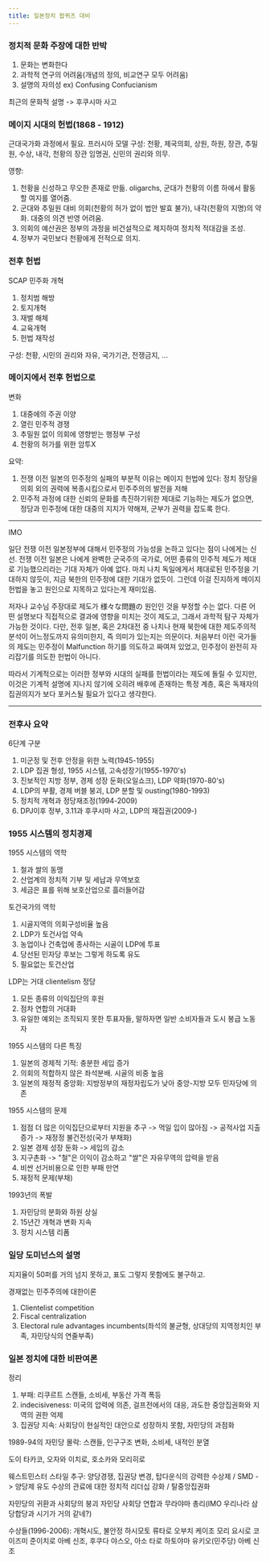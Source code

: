 ```yaml
---
title: 일본정치 팝퀴즈 대비
---
```


### 정치적 문화 주장에 대한 반박
1.  문화는 변화한다
2.  과학적 연구의 어려움(개념의 정의, 비교연구 모두 어려움)
3.  설명의 자의성
ex) Confusing Confucianism

최근의 문화적 설명 -> 후쿠시마 사고

### 메이지 시대의 헌법(1868 - 1912)
근대국가화 과정에서 필요.
프러시아 모델
구성: 천황, 제국의회, 상원, 하원, 장관, 추밀원, 수상, 내각, 천황의 장관 임명권, 신민의 권리와 의무.

영향:
1.   천황을 신성하고 무오한 존재로 만듦. oligarchs, 군대가 천황의 이름 하에서 활동할 여지를 열어줌.
2.   군대와 추밀원 대비 의회(천황의 허가 없이 법안 발효 불가), 내각(천황의 지명)의 약화. 대중의 의견 반영 어려움.
3.   의회의 예산권은 정부의 과정을 비건설적으로 제지하여 정치적 적대감을 조성.
4.   정부가 국민보다 천황에게 전적으로 의지.

### 전후 헌법
SCAP 민주화 개혁
1.   정치범 해방
2.   토지개혁
3.   재벌 해체
4.   교육개혁
5.   헌법 재작성

구성: 천황, 시민의 권리와 자유, 국가기관, 전쟁금지, ...

### 메이지에서 전후 헌법으로
변화
1.   대중에의 주권 이양
2.   열린 민주적 경쟁
3.   추밀원 없이 의회에 영향받는 행정부 구성
4.   천황의 허가를 위한 암투X

요약:
1.   전쟁 이전 일본의 민주정의 실패의 부분적 이유는 메이지 헌법에 있다: 정치 정당을 의회 외의 권력에 복종시킴으로서 민주주의의 발전을 저해
2.   민주적 과정에 대한 신뢰의 문화를 촉진하기위한 제대로 기능하는 제도가 없으면, 정당과 민주정에 대한 대중의 지지가 약해져, 군부가 권력을 잡도록 한다.

---
IMO

일단 전쟁 이전 일본정부에 대해서 민주정의 가능성을 논하고 있다는 점이 나에게는 신선. 전쟁 이전 일본은 나에게 완벽한 군국주의 국가로, 어떤 종류의 민주적 제도가 제대로 기능했으리라는 기대 자체가 아예 없다. 마치 나치 독일에게서 제대로된 민주정을 기대하지 않듯이, 지금 북한의 민주정에 대한 기대가 없듯이. 그런데 이걸 진지하게 메이지 헌법을 놓고 원인으로 지목하고 있다는게 재미있음.

저자나 교수님 주장대로 제도가 様々な問題の 원인인 것을 부정할 수는 없다. 다른 어떤 설명보다 직접적으로 결과에 영향을 미치는 것이 제도고, 그래서 과학적 탐구 자체가 가능한 것이다. 다만, 전후 일본, 혹은 2차대전 중 나치나 현재 북한에 대한 제도주의적 분석이 어느정도까지 유의미한지, 즉 의미가 있는지는 의문이다. 처음부터 이런 국가들의 제도는 민주정이 Malfunction 하기를 의도하고 짜여져 있었고, 민주정이 완전히 자리잡기를 의도한 헌법이 아니다.

따라서 기계적으로는 이러한 정부와 시대의 실패를 헌법이라는 제도에 돌릴 수 있지만, 이것은 기계적 설명에 지나지 않기에 오히려 배후에 존재하는 특정 계층, 혹은 독재자의 집권의지가 보다 포커스될 필요가 있다고 생각한다.

---

### 전후사 요약
6단계 구분
1.   미군정 및 전후 안정을 위한 노력(1945-1955)
2.   LDP 집권 형성, 1955 시스템, 고속성장기(1955-1970's)
3.   진보적인 지방 정부, 경제 성장 둔화(오일쇼크), LDP 약화(1970-80's)
4.   LDP의 부활, 경제 버블 붕괴, LDP 분할 및 ousting(1980-1993)
5.   정치적 개혁과 정당재조정(1994-2009)
6.   DPJ이후 정부, 3.11과 후쿠시마 사고, LDP의 재집권(2009-)

### 1955 시스템의 정치경제
1955 시스템의 역학
1.   철과 쌀의 동맹
2.   산업계의 정치적 기부 및 세납과 무역보호
3.   세금은 표를 위해 보호산업으로 흘러들어감

토건국가의 역학
1.   시골지역의 의회구성비율 높음
2.   LDP가 토건사업 약속
3.   농업이나 건축업에 종사하는 시골이 LDP에 투표
4.   당선된 민자당 후보는 그렇게 하도록 유도
5.   필요없는 토건산업

LDP는 거대 clientelism 정당
1.   모든 종류의 이익집단의 후원
2.   점차 연합의 거대화
3.   유일한 예외는 조직되지 못한 투표자들, 말하자면 일반 소비자들과 도시 봉급 노동자

1955 시스템의 다른 특징
1.   일본의 경제적 기적: 충분한 세입 증가
2.   의회의 적합하지 않은 좌석분배. 시골의 비중 높음
3.   일본의 재정적 중앙화: 지방정부의 재정자립도가 낮아 중앙-지방 모두 민자당에 의존

1955 시스템의 문제
1.   점점 더 많은 이익집단으로부터 지원을 추구 -> 먹일 입이 많아짐 -> 공적사업 지출 증가 -> 재정정 불건전성(국가 부채화)
2.   일본 경제 성장 둔화 -> 세입의 감소
3.   지구촌화 -> "철"은 이익이 감소하고 "쌀"은 자유무역의 압력을 받음
4.   비싼 선거비용으로 인한 부패 만연
5.   재정적 문제(부채)

1993년의 폭발
1.   자민당의 분화와 하원 상실
2.   15년간 개혁과 변화 지속
3.   정치 시스템 리폼

### 일당 도미넌스의 설명
지지율이 50퍼를 거의 넘지 못하고, 표도 그렇지 못함에도 불구하고.

경재없는 민주주의에 대한이론
1.   Clientelist competition
2.   Fiscal centralization
3.   Electoral rule advantages incumbents(좌석의 불균형, 상대당의 지역정치인 부족, 자민당식의 연줄부족)

### 일본 정치에 대한 비판여론
정리
1.   부패: 리쿠르트 스캔들, 소비세, 부동산 가격 폭등
2.   indecisiveness: 미국의 압력에 의존, 걸프전에서의 대응, 과도한 중앙집권화와 지역의 권한 억제
3.   집권당 지속: 사회당이 현실적인 대안으로 성장하지 못함, 자민당의 과점화

1989-94의 자민당 몰락: 스캔들, 인구구조 변화, 소비세, 내적인 분열

도이 타카코, 오자와 이치로, 호소카와 모리히로

웨스트민스터 스타일 추구: 양당경쟁, 집권당 변경, 탑다운식의 강력한 수상제 / SMD -> 양당제 유도
수상의 관료에 대한 정치적 리더십 강화 / 탈중앙집권화

자민당의 귀환과 사회당의 붕괴
자민당 사회당 연합과 무라야마 총리(IMO 우리나라 삼당합당과 시기가 거의 같네?)

수상들(1996-2006): 개혁시도, 불안정
하시모토 류타로
오부치 케이조
모리 요시로
코이즈미 준이치로
아베 신조, 후쿠다 야스오, 아소 타로
하토야마 유키오(민주당)
아베 신조
